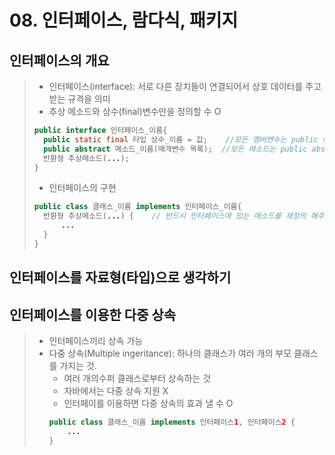 # 08. 인터페이스, 람다식, 패키지
## 인터페이스의 개요
> - 인터페이스(interface): 서로 다른 장치들이 연결되어서 상호 데이터를 주고받는 규격을 의미
> - 추상 메소드와 상수(final)변수만을 정의할 수 O
> ```java
> public interface 인터페이스_이름{
> 	public static final 타입 상수_이름 = 값;    //모든 멤버변수는 public static final이어야 함.
>   public abstract 메소드_이름(매개변수 목록);  //모든 메소드는 public abstract이어야 함.
> 	반환형 추상메소드(...);
> }
> ```
> - 인터페이스의 구현
> ```java
> public class 클래스_이름 implements 인터페이스_이름{
> 	반환형 추상메소드(...) {	// 반드시 인터페이스에 있는 메소드를 재정의 해주어야 함.
> 		...
> 	}
> }
> ```

## 인터페이스를 자료형(타입)으로 생각하기

## 인터페이스를 이용한 다중 상속
> - 인터페이스끼리 상속 가능
> - 다중 상속(Multiple ingeritance): 하나의 클래스가 여러 개의 부모 클래스를 가지는 것.
> 	- 여러 개의수퍼 클래스로부터 상속하는 것
> 	- 자바에서는 다중 상속 지원 X
> 	- 인터페이를 이용하면 다중 상속의 효과 낼 수 O
> 	```java
> 	public class 클래스_이름 implements 인터페이스1, 인터페이스2 {
> 		...
>   }
> 	```
